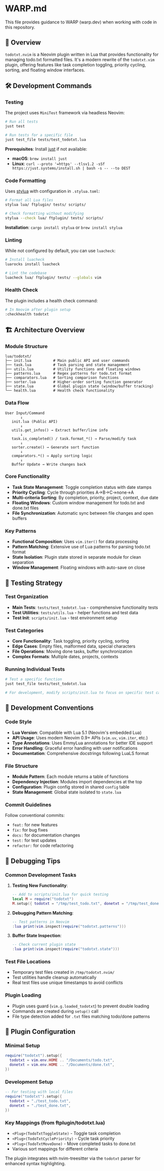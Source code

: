 # WARP.md

This file provides guidance to WARP (warp.dev) when working with code in this repository.

## 📖 Overview

`todotxt.nvim` is a Neovim plugin written in Lua that provides functionality for managing todo.txt formatted files. It's a modern rewrite of the `todotxt.vim` plugin, offering features like task completion toggling, priority cycling, sorting, and floating window interfaces.

## 🛠️ Development Commands

### Testing
The project uses `MiniTest` framework via headless Neovim:

```bash
# Run all tests
just test

# Run tests for a specific file  
just test_file tests/test_todotxt.lua
```

**Prerequisites**: Install [just](https://github.com/casey/just) if not available:
- **macOS**: `brew install just`
- **Linux**: `curl --proto '=https' --tlsv1.2 -sSf https://just.systems/install.sh | bash -s -- --to DEST`

### Code Formatting
Uses [stylua](https://github.com/JohnnyMorganz/StyLua) with configuration in `.stylua.toml`:

```bash
# Format all Lua files
stylua lua/ ftplugin/ tests/ scripts/

# Check formatting without modifying
stylua --check lua/ ftplugin/ tests/ scripts/
```

**Installation**: `cargo install stylua` or `brew install stylua`

### Linting
While not configured by default, you can use `luacheck`:

```bash
# Install luacheck
luarocks install luacheck

# Lint the codebase  
luacheck lua/ ftplugin/ tests/ --globals vim
```

### Health Check
The plugin includes a health check command:

```bash
# In Neovim after plugin setup
:checkhealth todotxt
```

## 🏗️ Architecture Overview

### Module Structure

```
lua/todotxt/
├── init.lua          # Main public API and user commands
├── task.lua          # Task parsing and state management
├── utils.lua         # Utility functions and floating windows
├── patterns.lua      # Regex patterns for todo.txt format
├── comparators.lua   # Sorting comparison functions
├── sorter.lua        # Higher-order sorting function generator
├── state.lua         # Global plugin state (window/buffer tracking)
└── health.lua        # Health check functionality
```

### Data Flow

```
User Input/Command
       ↓
   init.lua (Public API)
       ↓
   utils.get_infos() → Extract buffer/line info
       ↓
   task.is_completed() / task.format_*() → Parse/modify task
       ↓
   sorter.create() → Generate sort function
       ↓  
   comparators.*() → Apply sorting logic
       ↓
   Buffer Update → Write changes back
```

### Core Functionality

- **Task State Management**: Toggle completion status with date stamps
- **Priority Cycling**: Cycle through priorities A→B→C→none→A
- **Multi-criteria Sorting**: By completion, priority, project, context, due date
- **Floating Windows**: Custom window management for todo.txt and done.txt files
- **File Synchronization**: Automatic sync between file changes and open buffers

### Key Patterns

- **Functional Composition**: Uses `vim.iter()` for data processing
- **Pattern Matching**: Extensive use of Lua patterns for parsing todo.txt format
- **State Isolation**: Plugin state stored in separate module for clean separation
- **Window Management**: Floating windows with auto-save on close

## 🧪 Testing Strategy

### Test Organization
- **Main Tests**: `tests/test_todotxt.lua` - comprehensive functionality tests
- **Test Utilities**: `tests/utils.lua` - helper functions and test data
- **Test Init**: `scripts/init.lua` - test environment setup

### Test Categories
- **Core Functionality**: Task toggling, priority cycling, sorting
- **Edge Cases**: Empty files, malformed data, special characters
- **File Operations**: Moving done tasks, buffer synchronization
- **Complex Formats**: Multiple dates, projects, contexts

### Running Individual Tests
```bash
# Test a specific function
just test_file tests/test_todotxt.lua

# For development, modify scripts/init.lua to focus on specific test cases
```

## 📝 Development Conventions

### Code Style
- **Lua Version**: Compatible with Lua 5.1 (Neovim's embedded Lua)
- **API Usage**: Uses modern Neovim 0.9+ APIs (`vim.uv`, `vim.iter`, etc.)
- **Type Annotations**: Uses EmmyLua annotations for better IDE support
- **Error Handling**: Graceful error handling with user notifications
- **Documentation**: Comprehensive docstrings following LuaLS format

### File Structure
- **Module Pattern**: Each module returns a table of functions
- **Dependency Injection**: Modules import dependencies at the top
- **Configuration**: Plugin config stored in shared `config` table
- **State Management**: Global state isolated to `state.lua`

### Commit Guidelines
Follow conventional commits:
- `feat:` for new features
- `fix:` for bug fixes  
- `docs:` for documentation changes
- `test:` for test updates
- `refactor:` for code refactoring

## 🐛 Debugging Tips

### Common Development Tasks

1. **Testing New Functionality**:
   ```lua
   -- Add to scripts/init.lua for quick testing
   local M = require("todotxt")
   M.setup({ todotxt = "/tmp/test_todo.txt", donetxt = "/tmp/test_done.txt" })
   ```

2. **Debugging Pattern Matching**:
   ```lua
   -- Test patterns in Neovim
   :lua print(vim.inspect(require("todotxt.patterns")))
   ```

3. **Buffer State Inspection**:
   ```lua
   -- Check current plugin state
   :lua print(vim.inspect(require("todotxt.state")))
   ```

### Test File Locations
- Temporary test files created in `/tmp/todotxt.nvim/`
- Test utilities handle cleanup automatically
- Real test files use unique timestamps to avoid conflicts

### Plugin Loading
- Plugin uses guard (`vim.g.loaded_todotxt`) to prevent double loading
- Commands are created during `setup()` call
- File type detection added for `.txt` files matching todo/done patterns

## 🔧 Plugin Configuration

### Minimal Setup
```lua
require("todotxt").setup({
  todotxt = vim.env.HOME .. "/Documents/todo.txt",
  donetxt = vim.env.HOME .. "/Documents/done.txt",
})
```

### Development Setup  
```lua
-- For testing with local files
require("todotxt").setup({
  todotxt = "./test_todo.txt",
  donetxt = "./test_done.txt", 
})
```

### Key Mappings (from ftplugin/todotxt.lua)
- `<Plug>(TodoTxtToggleState)` - Toggle task completion
- `<Plug>(TodoTxtCyclePriority)` - Cycle task priority
- `<Plug>(TodoTxtMoveDone)` - Move completed tasks to done.txt
- Various sort mappings for different criteria

The plugin integrates with nvim-treesitter via the `todotxt` parser for enhanced syntax highlighting.
